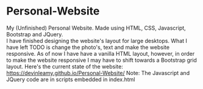 # Personal-Website
My (Unfinished) Personal Website. Made using HTML, CSS, Javascript, Bootstrap and JQuery. <br/>
I have finished designing the website's layout for large desktops. What I have left TODO is change the photo's, text and make the website responsive. As of now I have have a vanilla HTML layout, however, in order to make the website responsive I may have to shift towards a Bootstrap grid layout. Here's the current state of the website: https://devinleamy.github.io/Personal-Website/ 
Note: The Javascript and JQuery code are in scripts embedded in index.html
